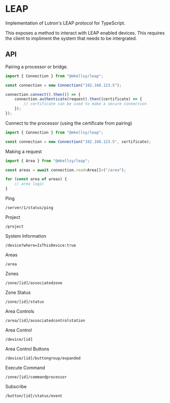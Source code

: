 # LEAP
Implementation of Lutron's LEAP protocol for TypeScript.

This exposes a method to interact with LEAP enabled devices. This requires the client to impliment the system that needs to be intergrated.

## API
Pairing a processor or bridge.
```js
import { Connection } from "@mkellsy/leap";

const connection = new Connection("192.168.123.5");

connection.connect().then(() => {
    connection.authenticate(request).then((certificate) => {
        // certificate can be used to make a secure connection
    });
});
```

Connect to the processor (using the certificate from pairing)
```js
import { Connection } from "@mkellsy/leap";

const connection = new Connection("192.168.123.5", certificate);
```

Making a request
```js
import { Area } from "@mkellsy/leap";

const areas = await connection.read<Area[]>("/area");

for (const area of areas) {
    // area logic
}
```

Ping
```
/server/1/status/ping
```

Project
```
/project
```

System Information
```
/device?where=IsThisDevice:true
```

Areas
```
/area
```

Zones
```
/zone/[id]/associatedzone
```

Zone Status
```
/zone/[id]/status
```

Area Controls
```
/area/[id]/associatedcontrolstation
```

Area Control
```
/device/[id]
```

Area Control Buttons
```
/device/[id]/buttongroup/expanded
```

Execute Command
```
/zone/[id]/commandprocessor
```

Subscribe
```
/button/[id]/status/event
```
